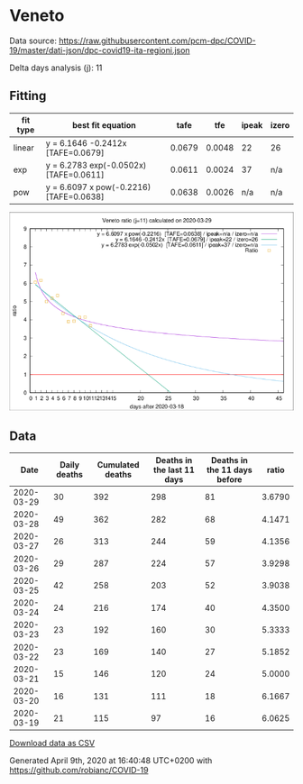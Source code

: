 # Veneto

Data source: https://raw.githubusercontent.com/pcm-dpc/COVID-19/master/dati-json/dpc-covid19-ita-regioni.json

Delta days analysis (j): 11

## Fitting 
|fit type|best fit equation|tafe|tfe|ipeak|izero|
|-------|-----|--------|------|---|---|
|linear|y = 6.1646 -0.2412x  [TAFE=0.0679]|0.0679|0.0048|22|26|
|exp|y = 6.2783 exp(-0.0502x)  [TAFE=0.0611]|0.0611|0.0024|37|n/a|
|pow|y = 6.6097 x pow(-0.2216)  [TAFE=0.0638]|0.0638|0.0026|n/a|n/a|

![Plot](COVID-19_veneto_j11_2020-03-29.png)

## Data
|Date|Daily deaths|Cumulated deaths|Deaths in the last 11 days|Deaths in the 11 days before|ratio|
|----|----------|-----------|-------|--------------------|-----|
|2020-03-29|30|392|298|81|3.6790|
|2020-03-28|49|362|282|68|4.1471|
|2020-03-27|26|313|244|59|4.1356|
|2020-03-26|29|287|224|57|3.9298|
|2020-03-25|42|258|203|52|3.9038|
|2020-03-24|24|216|174|40|4.3500|
|2020-03-23|23|192|160|30|5.3333|
|2020-03-22|23|169|140|27|5.1852|
|2020-03-21|15|146|120|24|5.0000|
|2020-03-20|16|131|111|18|6.1667|
|2020-03-19|21|115|97|16|6.0625|

[Download data as CSV](COVID-19_veneto_j11_2020-03-29.csv)

Generated April 9th, 2020 at 16:40:48 UTC+0200 with https://github.com/robianc/COVID-19
